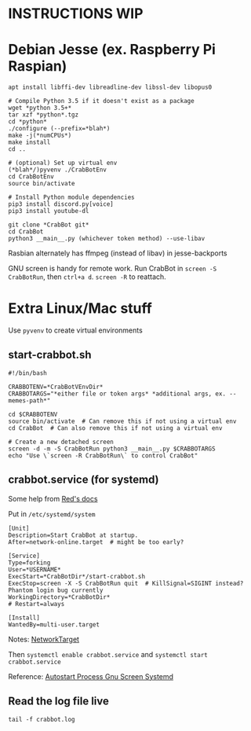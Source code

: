 # INSTRUCTIONS WIP

# Debian Jesse (ex. Raspberry Pi Raspian)
```
apt install libffi-dev libreadline-dev libssl-dev libopus0

# Compile Python 3.5 if it doesn't exist as a package
wget *python 3.5+*
tar xzf *python*.tgz
cd *python*
./configure (--prefix=*blah*)
make -j(*numCPUs*)
make install
cd ..

# (optional) Set up virtual env
(*blah*/)pyvenv ./CrabBotEnv
cd CrabBotEnv
source bin/activate

# Install Python module dependencies
pip3 install discord.py[voice]
pip3 install youtube-dl

git clone *CrabBot git*
cd CrabBot
python3 __main__.py (whichever token method) --use-libav
```

Rasbian alternately has ffmpeg (instead of libav) in jesse-backports

GNU screen is handy for remote work. Run CrabBot in `screen -S CrabBotRun`, then `ctrl+a d`. `screen -R` to reattach.

# Extra Linux/Mac stuff

Use `pyvenv` to create virtual environments

## start-crabbot.sh

```
#!/bin/bash

CRABBOTENV=*CrabBotVEnvDir*
CRABBOTARGS="*either file or token args* *additional args, ex. --memes-path*"

cd $CRABBOTENV
source bin/activate  # Can remove this if not using a virtual env
cd CrabBot  # Can also remove this if not using a virtual env

# Create a new detached screen
screen -d -m -S CrabBotRun python3 __main__.py $CRABBOTARGS
echo "Use \`screen -R CrabBotRun\` to control CrabBot"

```

## crabbot.service (for systemd)

Some help from [Red's docs](https://twentysix26.github.io/Red-Docs/red_guide_linux_autostart/)

Put in `/etc/systemd/system`

```
[Unit]
Description=Start CrabBot at startup.
After=network-online.target  # might be too early?

[Service]
Type=forking
User=*USERNAME*
ExecStart=*CrabBotDir*/start-crabbot.sh
ExecStop=screen -X -S CrabBotRun quit  # KillSignal=SIGINT instead? Phantom login bug currently
WorkingDirectory=*CrabBotDir*
# Restart=always

[Install]
WantedBy=multi-user.target
```

Notes: [NetworkTarget](https://www.freedesktop.org/wiki/Software/systemd/NetworkTarget/)

Then `systemctl enable crabbot.service` and `systemctl start crabbot.service`

Reference: [Autostart Process Gnu Screen Systemd](http://www.linuxveda.com/2014/04/28/autostart-process-gnu-screen-systemd/)

## Read the log file live

`tail -f crabbot.log`
